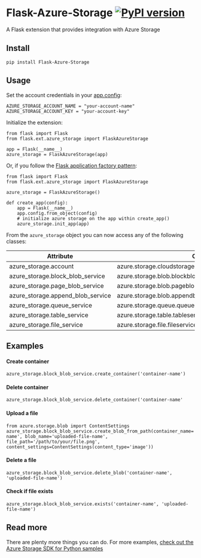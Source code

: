 # Flask-Azure-Storage [![PyPI version](https://badge.fury.io/py/Flask-Azure-Storage.svg)](https://badge.fury.io/py/Flask-Azure-Storage)

A Flask extension that provides integration with Azure Storage

## Install

```
pip install Flask-Azure-Storage
```

## Usage

Set the account credentials in your [app.config](http://flask.pocoo.org/docs/0.10/config/):
```
AZURE_STORAGE_ACCOUNT_NAME = "your-account-name"
AZURE_STORAGE_ACCOUNT_KEY = "your-account-key"
```

Initialize the extension:
```
from flask import Flask
from flask.ext.azure_storage import FlaskAzureStorage

app = Flask(__name__)
azure_storage = FlaskAzureStorage(app)
```

Or, if you follow the [Flask application factory pattern](http://flask.pocoo.org/docs/0.10/patterns/appfactories/):
```
from flask import Flask
from flask.ext.azure_storage import FlaskAzureStorage

azure_storage = FlaskAzureStorage()

def create_app(config):
    app = Flask(__name__)
    app.config.from_object(config)
    # initialize azure storage on the app within create_app()
    azure_storage.init_app(app)
```

From the `azure_storage` object you can now access any of the following classes:

| Attribute 						| Class 													|
| --------------------------------- | --------------------------------------------------------- |
| azure_storage.account 			| azure.storage.cloudstorageaccount.CloudStorageAccount 	|
| azure_storage.block_blob_service 	| azure.storage.blob.blockblobservice.BlockBlobService 		|
| azure_storage.page_blob_service 	| azure.storage.blob.pageblobservice.PageBlobService 		|
| azure_storage.append_blob_service | azure.storage.blob.appendblobservice.AppendBlobService 	|
| azure_storage.queue_service 		| azure.storage.queue.queueservice.QueueService 			|
| azure_storage.table_service 		| azure.storage.table.tableservice.TableService 			|
| azure_storage.file_service 		| azure.storage.file.fileservice.FileService 				|


## Examples

#### Create container
`azure_storage.block_blob_service.create_container('container-name')`

#### Delete container
`azure_storage.block_blob_service.delete_container('container-name'`

#### Upload a file
```
from azure.storage.blob import ContentSettings
azure_storage.block_blob_service.create_blob_from_path(container_name='container-name', blob_name='uploaded-file-name', file_path='/path/to/your/file.png', content_settings=ContentSettings(content_type='image'))
```

#### Delete a file
```
azure_storage.block_blob_service.delete_blob('container-name', 'uploaded-file-name')
```

#### Check if file exists
```
azure_storage.block_blob_service.exists('container-name', 'uploaded-file-name')
```

## Read more
There are plenty more things you can do. For more examples, [check out the Azure Storage SDK for Python samples](https://github.com/Azure/azure-storage-python/tree/cb51c567c5bdc1192482c7fc96cc89dad4879a29/samples)
